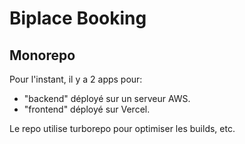 # Biplace Booking

## Monorepo

Pour l'instant, il y a 2 apps pour:
- "backend" déployé sur un serveur AWS.
- "frontend" déployé sur Vercel.

Le repo utilise turborepo pour optimiser les builds, etc.